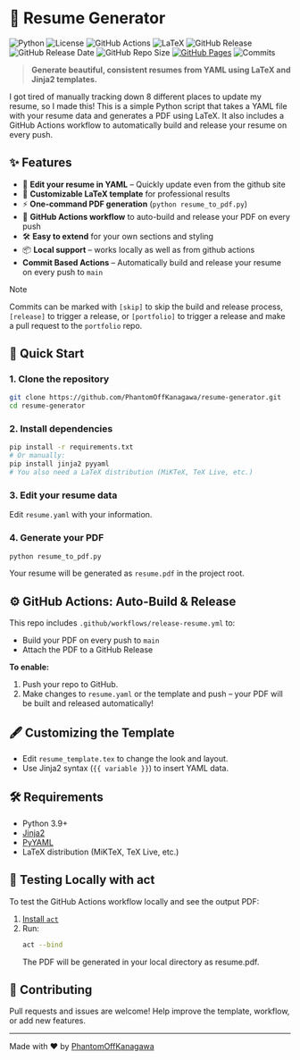 # 📄 Resume Generator

![Python](https://img.shields.io/badge/Python-3.11-blue?style=for-the-badge&logo=python)
![License](https://img.shields.io/badge/License-GPLV3-green?style=for-the-badge)
![GitHub Actions](https://img.shields.io/badge/GitHub%20Actions-blue?style=for-the-badge&logo=githubactions&logoColor=white)
![LaTeX](https://img.shields.io/badge/LaTeX-blue?style=for-the-badge&logo=latex&logoColor=white)
![GitHub Release](https://img.shields.io/github/v/release/PhantomOffKanagawa/resume-generator?style=for-the-badge)
![GitHub Release Date](https://img.shields.io/github/release-date/PhantomOffKanagawa/resume-generator?style=for-the-badge)
![GitHub Repo Size](https://img.shields.io/github/repo-size/PhantomOffKanagawa/resume-generator?style=for-the-badge)
[![GitHub Pages](https://img.shields.io/badge/GitHub%20Pages-blue?style=for-the-badge&logo=github&logoColor=white)](https://phantomoffkanagawa.github.io/resume-generator/)
![Commits](https://img.shields.io/github/commit-activity/m/PhantomOffKanagawa/resume-generator?style=for-the-badge)

> **Generate beautiful, consistent resumes from YAML using LaTeX and Jinja2 templates.**

I got tired of manually tracking down 8 different places to update my resume, so I made this! This is a simple Python script that takes a YAML file with your resume data and generates a PDF using LaTeX. It also includes a GitHub Actions workflow to automatically build and release your resume on every push.

## ✨ Features

- 📝 **Edit your resume in YAML** – Quickly update even from the github site
- 🎨 **Customizable LaTeX template** for professional results
- ⚡ **One-command PDF generation** (`python resume_to_pdf.py`)
- 🤖 **GitHub Actions workflow** to auto-build and release your PDF on every push
- 🛠️ **Easy to extend** for your own sections and styling
- 📦 **Local support** – works locally as well as from github actions
- **Commit Based Actions** – Automatically build and release your resume on every push to `main`

>[!NOTE]
> Commits can be marked with `[skip]` to skip the build and release process, `[release]` to trigger a release, or `[portfolio]` to trigger a release and make a pull request to the `portfolio` repo.

## 🚀 Quick Start

### 1. Clone the repository

```bash
git clone https://github.com/PhantomOffKanagawa/resume-generator.git
cd resume-generator
```

### 2. Install dependencies

```bash
pip install -r requirements.txt
# Or manually:
pip install jinja2 pyyaml
# You also need a LaTeX distribution (MiKTeX, TeX Live, etc.)
```

### 3. Edit your resume data

Edit `resume.yaml` with your information.

### 4. Generate your PDF

```bash
python resume_to_pdf.py
```

Your resume will be generated as `resume.pdf` in the project root.

## ⚙️ GitHub Actions: Auto-Build & Release

This repo includes `.github/workflows/release-resume.yml` to:

- Build your PDF on every push to `main`
- Attach the PDF to a GitHub Release

**To enable:**
1. Push your repo to GitHub.
2. Make changes to `resume.yaml` or the template and push – your PDF will be built and released automatically!

## 🖋️ Customizing the Template

- Edit `resume_template.tex` to change the look and layout.
- Use Jinja2 syntax (`{{ variable }}`) to insert YAML data.

## 🛠️ Requirements

- Python 3.9+
- [Jinja2](https://pypi.org/project/Jinja2/)
- [PyYAML](https://pypi.org/project/PyYAML/)
- LaTeX distribution (MiKTeX, TeX Live, etc.)

## 🧪 Testing Locally with act

To test the GitHub Actions workflow locally and see the output PDF:

1. [Install `act`](https://github.com/nektos/act)
2. Run:
   ```bash
   act --bind
   ```
   The PDF will be generated in your local directory as resume.pdf.

## 🤝 Contributing

Pull requests and issues are welcome! Help improve the template, workflow, or add new features.

---

Made with ❤️ by [PhantomOffKanagawa](https://github.com/PhantomOffKanagawa)